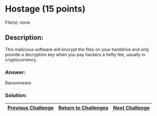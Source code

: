 # Hostage (15 points)

File(s): none

## Description:

This malicious software will encrypt the files on your harddrive and only provide a decryption key when you pay hackers a hefty fee, usually in cryptocurrency.

### Answer:

Ransomware

### Solution:



| [Previous Challenge](/Challenges/Protect-And-Defend/7) | [Return to Challenges](/Challenges/../../../#modules) | [Next Challenge](/Challenges/Protect-And-Defend/9) |
| :------- | :-----: | ------: |